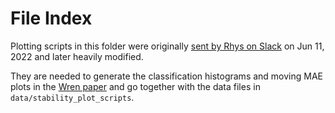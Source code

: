 # File Index

Plotting scripts in this folder were originally [sent by Rhys on Slack](https://ml-physics.slack.com/archives/DD8GBBRLN/p1654973643390109) on Jun 11, 2022 and later heavily modified.

They are needed to generate the classification histograms and moving MAE plots in the [Wren paper](https://arxiv.org/abs/2106.11132) and go together with the data files in `data/stability_plot_scripts`.
